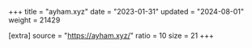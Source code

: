 +++
title = "ayham.xyz"
date = "2023-01-31"
updated = "2024-08-01"
weight = 21429

[extra]
source = "https://ayham.xyz/"
ratio = 10
size = 21
+++
